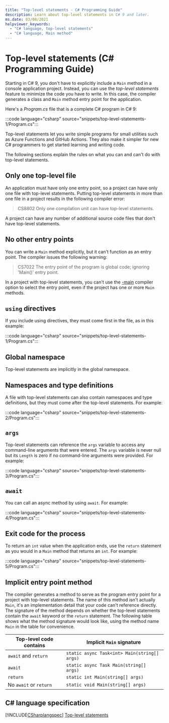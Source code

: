 ```yaml
---
title: "Top-level statements - C# Programming Guide"
description: Learn about top-level statements in C# 9 and later.
ms.date: 03/08/2021
helpviewer_keywords:
  - "C# language, top-level statements"
  - "C# language, Main method"
---
```

# Top-level statements (C# Programming Guide)

Starting in C# 9, you don't have to explicitly include a `Main` method in a console application project. Instead, you can use the *top-level statements* feature to minimize the code you have to write. In this case, the compiler generates a class and `Main` method entry point for the application.

Here's a *Program.cs* file that is a complete C# program in C# 9:

:::code language="csharp" source="snippets/top-level-statements-1/Program.cs":::

Top-level statements let you write simple programs for small utilities such as Azure Functions and GitHub Actions. They also make it simpler for new C# programmers to get started learning and writing code.

The following sections explain the rules on what you can and can't do with top-level statements.

## Only one top-level file

An application must have only one entry point, so a project can have only one file with top-level statements. Putting top-level statements in more than one file in a project results in the following compiler error:

> CS8802 Only one compilation unit can have top-level statements.

A project can have any number of additional source code files that don't have top-level statements.

## No other entry points

You can write a `Main` method explicitly, but it can't function as an entry point. The compiler issues the following warning:

> CS7022 The entry point of the program is global code; ignoring 'Main()' entry point.

In a project with top-level statements, you can't use the [-main](../../language-reference/compiler-options/advanced.md#mainentrypoint-or-startupobject) compiler option to select the entry point, even if the project has one or more `Main` methods.

## `using` directives

If you include using directives, they must come first in the file, as in this example:

:::code language="csharp" source="snippets/top-level-statements-1/Program.cs":::

## Global namespace

Top-level statements are implicitly in the global namespace.

## Namespaces and type definitions

A file with top-level statements can also contain namespaces and type definitions, but they must come after the top-level statements. For example:

:::code language="csharp" source="snippets/top-level-statements-2/Program.cs":::

## `args`

Top-level statements can reference the `args` variable to access any command-line arguments that were entered. The `args` variable is never null but its `Length` is zero if no command-line arguments were provided. For example:

:::code language="csharp" source="snippets/top-level-statements-3/Program.cs":::

## `await`

You can call an async method by using `await`. For example:

:::code language="csharp" source="snippets/top-level-statements-4/Program.cs":::

## Exit code for the process

To return an `int` value when the application ends, use the `return` statement as you would in a `Main` method that returns an `int`. For example:

:::code language="csharp" source="snippets/top-level-statements-5/Program.cs":::

## Implicit entry point method

The compiler generates a method to serve as the program entry point for a project with top-level statements. The name of this method isn't actually `Main`, it's an implementation detail that your code can't reference directly. The signature of the method depends on whether the top-level statements contain the `await` keyword or the `return` statement. The following table shows what the method signature would look like, using the method name `Main` in the table for convenience.

| Top-level code contains| Implicit `Main` signature                    |
|------------------------|----------------------------------------------|
| `await` and `return`   | `static async Task<int> Main(string[] args)` |
| `await`                | `static async Task Main(string[] args)`      |
| `return`               | `static int Main(string[] args)`             |
| No `await` or `return` | `static void Main(string[] args)`            |

## C# language specification

[!INCLUDE[CSharplangspec](~/includes/csharplangspec-md.md)]
[Top-level statements](~/_csharplang/proposals/csharp-9.0/top-level-statements.md)

